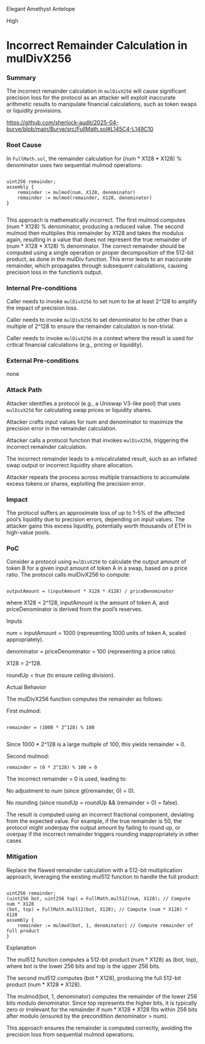 Elegant Amethyst Antelope

High

# Incorrect Remainder Calculation in mulDivX256

### Summary

The incorrect remainder calculation in `mulDivX256` will cause significant precision loss for the protocol as an attacker will exploit inaccurate arithmetic results to manipulate financial calculations, such as token swaps or liquidity provisions.


https://github.com/sherlock-audit/2025-04-burve/blob/main/Burve/src/FullMath.sol#L145C4-L149C10

### Root Cause

In `FullMath.sol`, the remainder calculation for (num * X128 * X128) % denominator uses two sequential mulmod operations:

```solidity

uint256 remainder;
assembly {
    remainder := mulmod(num, X128, denominator)
    remainder := mulmod(remainder, X128, denominator)
}


```
This approach is mathematically incorrect. The first mulmod computes (num * X128) % denominator, producing a reduced value. The second mulmod then multiplies this remainder by X128 and takes the modulus again, resulting in a value that does not represent the true remainder of (num * X128 * X128) % denominator. The correct remainder should be computed using a single operation or proper decomposition of the 512-bit product, as done in the mulDiv function. This error leads to an inaccurate remainder, which propagates through subsequent calculations, causing precision loss in the function’s output.

### Internal Pre-conditions

Caller needs to invoke `mulDivX256` to set num to be at least 2^128 to amplify the impact of precision loss.

Caller needs to invoke `mulDivX256` to set denominator to be other than a multiple of 2^128 to ensure the remainder calculation is non-trivial.

Caller needs to invoke `mulDivX256` in a context where the result is used for critical financial calculations (e.g., pricing or liquidity).

### External Pre-conditions

none

### Attack Path

Attacker identifies a  protocol (e.g., a Uniswap V3-like pool) that uses `mulDivX256` for calculating swap prices or liquidity shares.

Attacker crafts input values for num and denominator  to maximize the precision error in the remainder calculation.

Attacker calls a protocol function that invokes `mulDivX256`, triggering the incorrect remainder calculation.

The incorrect remainder leads to a miscalculated result, such as an inflated swap output or incorrect liquidity share allocation.

Attacker repeats the process across multiple transactions to accumulate excess tokens or shares, exploiting the precision error.

### Impact

The  protocol suffers an approximate loss of up to 1-5% of the affected pool’s liquidity due to precision errors, depending on input values. The attacker gains this excess liquidity, potentially worth thousands of ETH in high-value pools.

### PoC

Consider a  protocol using `mulDivX256` to calculate the output amount of token B for a given input amount of token A in a swap, based on a price ratio. The protocol calls mulDivX256 to compute:

```solidity

outputAmount = (inputAmount * X128 * X128) / priceDenominator

```

where X128 = 2^128, inputAmount is the amount of token A, and priceDenominator is derived from the pool’s reserves.

Inputs

num = inputAmount = 1000 (representing 1000 units of token A, scaled appropriately).

denominator = priceDenominator = 100 (representing a price ratio).

X128 = 2^128.

roundUp = true (to ensure ceiling division).

Actual Behavior

The mulDivX256 function computes the remainder as follows:

First mulmod:

```solidity

remainder = (1000 * 2^128) % 100


```
Since 1000 * 2^128 is a large multiple of 100, this yields remainder = 0.

Second mulmod:

```solidity
remainder = (0 * 2^128) % 100 = 0

```

The incorrect remainder = 0 is used, leading to:

No adjustment to num (since gt(remainder, 0) = 0).

No rounding (since roundUp = roundUp && (remainder > 0) = false).

The result is computed using an incorrect fractional component, deviating from the expected value. For example, if the true remainder is 50, the protocol might underpay the output amount by failing to round up, or overpay if the incorrect remainder triggers rounding inappropriately in other cases

### Mitigation

Replace the flawed remainder calculation with a 512-bit multiplication approach, leveraging the existing mul512 function to handle the full product:

```solidity

uint256 remainder;
(uint256 bot, uint256 top) = FullMath.mul512(num, X128); // Compute num * X128
(bot, top) = FullMath.mul512(bot, X128); // Compute (num * X128) * X128
assembly {
    remainder := mulmod(bot, 1, denominator) // Compute remainder of full product
}

```

Explanation


The mul512 function computes a 512-bit product (num * X128) as (bot, top), where bot is the lower 256 bits and top is the upper 256 bits.

The second mul512 computes (bot * X128), producing the full 512-bit product (num * X128 * X128).

The mulmod(bot, 1, denominator) computes the remainder of the lower 256 bits modulo denominator. Since top represents the higher bits, it is typically zero or irrelevant for the remainder if num * X128 * X128 fits within 256 bits after modulo (ensured by the precondition denominator > num).

This approach ensures the remainder is computed correctly, avoiding the precision loss from sequential mulmod operations.